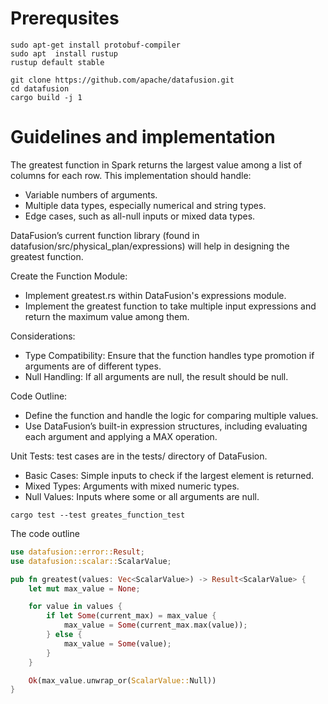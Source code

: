 # Prerequsites 

```
sudo apt-get install protobuf-compiler
sudo apt  install rustup
rustup default stable

git clone https://github.com/apache/datafusion.git
cd datafusion
cargo build -j 1
```


# Guidelines and implementation

The greatest function in Spark returns the largest value among a list of columns for each row. This implementation should handle:
* Variable numbers of arguments.
* Multiple data types, especially numerical and string types.
* Edge cases, such as all-null inputs or mixed data types.

DataFusion’s current function library (found in datafusion/src/physical_plan/expressions) will help in designing the greatest function.



Create the Function Module:
* Implement greatest.rs within DataFusion's expressions module.
* Implement the greatest function to take multiple input expressions and return the maximum value among them.

Considerations:
* Type Compatibility: Ensure that the function handles type promotion if arguments are of different types.
* Null Handling: If all arguments are null, the result should be null.

Code Outline:
* Define the function and handle the logic for comparing multiple values.
* Use DataFusion’s built-in expression structures, including evaluating each argument and applying a MAX operation.

Unit Tests: test cases are in the tests/ directory of DataFusion.
* Basic Cases: Simple inputs to check if the largest element is returned.
* Mixed Types: Arguments with mixed numeric types.
* Null Values: Inputs where some or all arguments are null.

```
cargo test --test greates_function_test
```


The code outline 

```rust 
use datafusion::error::Result;
use datafusion::scalar::ScalarValue;

pub fn greatest(values: Vec<ScalarValue>) -> Result<ScalarValue> {
    let mut max_value = None;

    for value in values {
        if let Some(current_max) = max_value {
            max_value = Some(current_max.max(value));
        } else {
            max_value = Some(value);
        }
    }

    Ok(max_value.unwrap_or(ScalarValue::Null))
}
```

